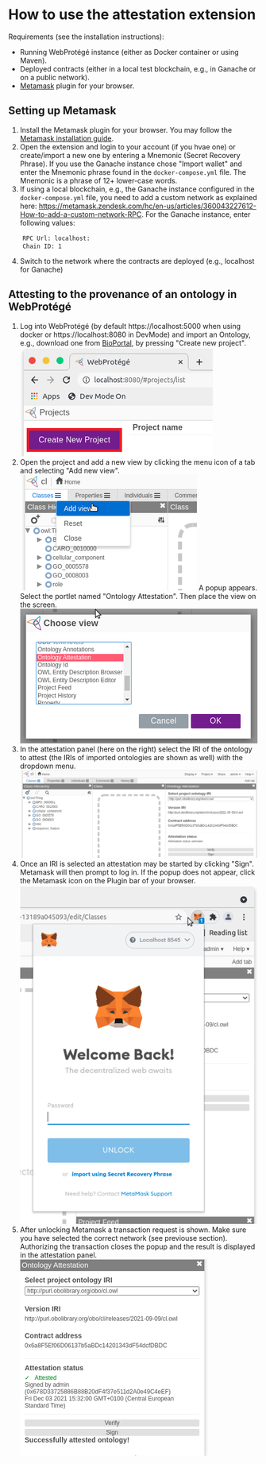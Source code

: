 ﻿# How to use the attestation extension

Requirements (see the installation instructions):
- Running WebProtégé instance (either as Docker container or using Maven).
- Deployed contracts (either in a local test blockchain, e.g., in Ganache or on a public network).
- [Metamask](https://metamask.io/) plugin for your browser.

## Setting up Metamask
1) Install the Metamask plugin for your browser. You may follow the [Metamask installation guide](https://metamask.zendesk.com/hc/en-us/articles/360015489531-Getting-started-with-MetaMask).
2) Open the extension and login to your account (if you hvae one) or create/import a new one by entering a Mnemonic (Secret Recovery Phrase). If you use the Ganache instance chose "Import wallet" and enter the Mnemonic phrase found in the `docker-compose.yml` file. The Mnemonic is a phrase of 12+ lower-case words.
3) If using a local blockchain, e.g., the Ganache instance configured in the `docker-compose.yml` file, you need to add a custom network as explained here: https://metamask.zendesk.com/hc/en-us/articles/360043227612-How-to-add-a-custom-network-RPC. For the Ganache instance, enter following values:
```
    RPC Url: localhost:
    Chain ID: 1
```
4) Switch to the network where the contracts are deployed (e.g., localhost for Ganache)

## Attesting to the provenance of an ontology in WebProtégé

1. Log into WebProtégé (by default https://localhost:5000 when using docker or https://localhost:8080 in DevMode) and import an Ontology, e.g., download one from [BioPortal](https://bioportal.bioontology.org), by pressing "Create new project".
![webprotege1.png](webprotege1.png)
1. Open the project and add a new view by clicking the menu icon of a tab and selecting "Add new view".
![webprotege2.png](webprotege2.png)
A popup appears. Select the portlet named "Ontology Attestation". Then place the view on the screen.
![webprotege3.png](webprotege3.png)
1. In the attestation panel (here on the right) select the IRI of the ontology to attest (the IRIs of imported ontologies are shown as well) with the dropdown menu.
![webprotege4.png](webprotege4.png)
1. Once an IRI is selected an attestation may be started by clicking "Sign". Metamask will then prompt to log in. If the popup does not appear, click the Metamask icon on the Plugin bar of your browser.
![webprotege5.png](webprotege5.png)
1. After unlocking Metamask a transaction request is shown. Make sure you have selected the correct network (see previouse section). Authorizing the transaction closes the popup and the result is displayed in the attestation panel.
![webprotege5.png](webprotege6.png)
